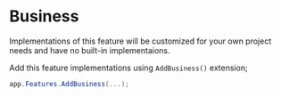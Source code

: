 # Business

Implementations of this feature will be customized for your own project needs 
and have no built-in implementaions.

Add this feature implementations using `AddBusiness()` extension;

```csharp
app.Features.AddBusiness(...);
```

